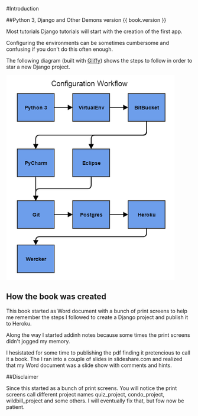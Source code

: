 #Introduction

##Python 3, Django and Other Demons version {{ book.version }}


Most tutorials Django tutorials will start with the creation of the first app.

Configuring the environments can be sometimes cumbersome and confusing if you don't do this often enough.

The following diagram (built with [Gliffy](https://www.gliffy.com/)) shows the steps to follow in order to 
star a new Django project.

![Book Workflow](./images/python3_pycharm.png "Book Workflow")

## How the book was created

This book started as  Word document with a bunch of print screens to help me remember the steps I followed to create a Django project and publish it to Heroku.

Along the way I started addinh notes because some times the print screens didn't jogged my memory.

I hesistated for some time to publishing the pdf finding it pretencious to call it a book. The I ran into a couple of slides in slideshare.com and realized that my Word document was a slide show with comments and hints.

##Disclaimer

Since this started as a bunch of print screens. You will notice the print screens call different project names quiz_project, condo_project, wildbill_project and some others. I will eventually fix that, but fow now be patient.